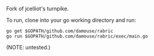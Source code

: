 Fork of jcelliot's turnpike. 

To run, clone into your go working directory and run:
    
    go get $GOPATH/github.com/damouse/rabric
    go run $GOPATH/github.com/damouse/rabric/exec/main.go

(NOTE: untested.)